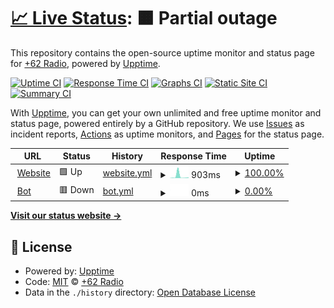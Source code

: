 # [📈 Live Status](https://62radio-status.is-a.fun): <!--live status--> **🟧 Partial outage**

This repository contains the open-source uptime monitor and status page for [+62 Radio](62radio.is-a.fun), powered by [Upptime](https://github.com/upptime/upptime).

[![Uptime CI](https://github.com/radio-indonesia/uptime/workflows/Uptime%20CI/badge.svg)](https://github.com/radio-indonesia/uptime/actions?query=workflow%3A%22Uptime+CI%22)
[![Response Time CI](https://github.com/radio-indonesia/uptime/workflows/Response%20Time%20CI/badge.svg)](https://github.com/radio-indonesia/uptime/actions?query=workflow%3A%22Response+Time+CI%22)
[![Graphs CI](https://github.com/radio-indonesia/uptime/workflows/Graphs%20CI/badge.svg)](https://github.com/radio-indonesia/uptime/actions?query=workflow%3A%22Graphs+CI%22)
[![Static Site CI](https://github.com/radio-indonesia/uptime/workflows/Static%20Site%20CI/badge.svg)](https://github.com/radio-indonesia/uptime/actions?query=workflow%3A%22Static+Site+CI%22)
[![Summary CI](https://github.com/radio-indonesia/uptime/workflows/Summary%20CI/badge.svg)](https://github.com/radio-indonesia/uptime/actions?query=workflow%3A%22Summary+CI%22)

With [Upptime](https://upptime.js.org), you can get your own unlimited and free uptime monitor and status page, powered entirely by a GitHub repository. We use [Issues](https://github.com/radio-indonesia/uptime/issues) as incident reports, [Actions](https://github.com/radio-indonesia/uptime/actions) as uptime monitors, and [Pages](https://62radio-status.is-a.fun) for the status page.

<!--start: status pages-->
<!-- This summary is generated by Upptime (https://github.com/upptime/upptime) -->
<!-- Do not edit this manually, your changes will be overwritten -->
<!-- prettier-ignore -->
| URL | Status | History | Response Time | Uptime |
| --- | ------ | ------- | ------------- | ------ |
| <img alt="" src="https://icons.duckduckgo.com/ip3/62radio.is-a.fun.ico" height="13"> [Website](https://62radio.is-a.fun/) | 🟩 Up | [website.yml](https://github.com/radio-indonesia/uptime/commits/HEAD/history/website.yml) | <details><summary><img alt="Response time graph" src="./graphs/website/response-time-week.png" height="20"> 903ms</summary><br><a href="https://62radio-status.is-a.fun/history/website"><img alt="Response time 273" src="https://img.shields.io/endpoint?url=https%3A%2F%2Fraw.githubusercontent.com%2Fradio-indonesia%2Fuptime%2FHEAD%2Fapi%2Fwebsite%2Fresponse-time.json"></a><br><a href="https://62radio-status.is-a.fun/history/website"><img alt="24-hour response time 338" src="https://img.shields.io/endpoint?url=https%3A%2F%2Fraw.githubusercontent.com%2Fradio-indonesia%2Fuptime%2FHEAD%2Fapi%2Fwebsite%2Fresponse-time-day.json"></a><br><a href="https://62radio-status.is-a.fun/history/website"><img alt="7-day response time 903" src="https://img.shields.io/endpoint?url=https%3A%2F%2Fraw.githubusercontent.com%2Fradio-indonesia%2Fuptime%2FHEAD%2Fapi%2Fwebsite%2Fresponse-time-week.json"></a><br><a href="https://62radio-status.is-a.fun/history/website"><img alt="30-day response time 383" src="https://img.shields.io/endpoint?url=https%3A%2F%2Fraw.githubusercontent.com%2Fradio-indonesia%2Fuptime%2FHEAD%2Fapi%2Fwebsite%2Fresponse-time-month.json"></a><br><a href="https://62radio-status.is-a.fun/history/website"><img alt="1-year response time 273" src="https://img.shields.io/endpoint?url=https%3A%2F%2Fraw.githubusercontent.com%2Fradio-indonesia%2Fuptime%2FHEAD%2Fapi%2Fwebsite%2Fresponse-time-year.json"></a></details> | <details><summary><a href="https://62radio-status.is-a.fun/history/website">100.00%</a></summary><a href="https://62radio-status.is-a.fun/history/website"><img alt="All-time uptime 99.99%" src="https://img.shields.io/endpoint?url=https%3A%2F%2Fraw.githubusercontent.com%2Fradio-indonesia%2Fuptime%2FHEAD%2Fapi%2Fwebsite%2Fuptime.json"></a><br><a href="https://62radio-status.is-a.fun/history/website"><img alt="24-hour uptime 100.00%" src="https://img.shields.io/endpoint?url=https%3A%2F%2Fraw.githubusercontent.com%2Fradio-indonesia%2Fuptime%2FHEAD%2Fapi%2Fwebsite%2Fuptime-day.json"></a><br><a href="https://62radio-status.is-a.fun/history/website"><img alt="7-day uptime 100.00%" src="https://img.shields.io/endpoint?url=https%3A%2F%2Fraw.githubusercontent.com%2Fradio-indonesia%2Fuptime%2FHEAD%2Fapi%2Fwebsite%2Fuptime-week.json"></a><br><a href="https://62radio-status.is-a.fun/history/website"><img alt="30-day uptime 100.00%" src="https://img.shields.io/endpoint?url=https%3A%2F%2Fraw.githubusercontent.com%2Fradio-indonesia%2Fuptime%2FHEAD%2Fapi%2Fwebsite%2Fuptime-month.json"></a><br><a href="https://62radio-status.is-a.fun/history/website"><img alt="1-year uptime 99.99%" src="https://img.shields.io/endpoint?url=https%3A%2F%2Fraw.githubusercontent.com%2Fradio-indonesia%2Fuptime%2FHEAD%2Fapi%2Fwebsite%2Fuptime-year.json"></a></details>
| <img alt="" src="https://icons.duckduckgo.com/ip3/168.119.88.145.ico" height="13"> [Bot](http://168.119.88.145:3014) | 🟥 Down | [bot.yml](https://github.com/radio-indonesia/uptime/commits/HEAD/history/bot.yml) | <details><summary><img alt="Response time graph" src="./graphs/bot/response-time-week.png" height="20"> 0ms</summary><br><a href="https://62radio-status.is-a.fun/history/bot"><img alt="Response time 246" src="https://img.shields.io/endpoint?url=https%3A%2F%2Fraw.githubusercontent.com%2Fradio-indonesia%2Fuptime%2FHEAD%2Fapi%2Fbot%2Fresponse-time.json"></a><br><a href="https://62radio-status.is-a.fun/history/bot"><img alt="24-hour response time 0" src="https://img.shields.io/endpoint?url=https%3A%2F%2Fraw.githubusercontent.com%2Fradio-indonesia%2Fuptime%2FHEAD%2Fapi%2Fbot%2Fresponse-time-day.json"></a><br><a href="https://62radio-status.is-a.fun/history/bot"><img alt="7-day response time 0" src="https://img.shields.io/endpoint?url=https%3A%2F%2Fraw.githubusercontent.com%2Fradio-indonesia%2Fuptime%2FHEAD%2Fapi%2Fbot%2Fresponse-time-week.json"></a><br><a href="https://62radio-status.is-a.fun/history/bot"><img alt="30-day response time 187" src="https://img.shields.io/endpoint?url=https%3A%2F%2Fraw.githubusercontent.com%2Fradio-indonesia%2Fuptime%2FHEAD%2Fapi%2Fbot%2Fresponse-time-month.json"></a><br><a href="https://62radio-status.is-a.fun/history/bot"><img alt="1-year response time 246" src="https://img.shields.io/endpoint?url=https%3A%2F%2Fraw.githubusercontent.com%2Fradio-indonesia%2Fuptime%2FHEAD%2Fapi%2Fbot%2Fresponse-time-year.json"></a></details> | <details><summary><a href="https://62radio-status.is-a.fun/history/bot">0.00%</a></summary><a href="https://62radio-status.is-a.fun/history/bot"><img alt="All-time uptime 41.58%" src="https://img.shields.io/endpoint?url=https%3A%2F%2Fraw.githubusercontent.com%2Fradio-indonesia%2Fuptime%2FHEAD%2Fapi%2Fbot%2Fuptime.json"></a><br><a href="https://62radio-status.is-a.fun/history/bot"><img alt="24-hour uptime 0.00%" src="https://img.shields.io/endpoint?url=https%3A%2F%2Fraw.githubusercontent.com%2Fradio-indonesia%2Fuptime%2FHEAD%2Fapi%2Fbot%2Fuptime-day.json"></a><br><a href="https://62radio-status.is-a.fun/history/bot"><img alt="7-day uptime 0.00%" src="https://img.shields.io/endpoint?url=https%3A%2F%2Fraw.githubusercontent.com%2Fradio-indonesia%2Fuptime%2FHEAD%2Fapi%2Fbot%2Fuptime-week.json"></a><br><a href="https://62radio-status.is-a.fun/history/bot"><img alt="30-day uptime 4.85%" src="https://img.shields.io/endpoint?url=https%3A%2F%2Fraw.githubusercontent.com%2Fradio-indonesia%2Fuptime%2FHEAD%2Fapi%2Fbot%2Fuptime-month.json"></a><br><a href="https://62radio-status.is-a.fun/history/bot"><img alt="1-year uptime 41.58%" src="https://img.shields.io/endpoint?url=https%3A%2F%2Fraw.githubusercontent.com%2Fradio-indonesia%2Fuptime%2FHEAD%2Fapi%2Fbot%2Fuptime-year.json"></a></details>

<!--end: status pages-->

[**Visit our status website →**](https://62radio-status.is-a.fun)

## 📄 License

- Powered by: [Upptime](https://github.com/upptime/upptime)
- Code: [MIT](./LICENSE) © [+62 Radio](62radio.is-a.fun)
- Data in the `./history` directory: [Open Database License](https://opendatacommons.org/licenses/odbl/1-0/)
